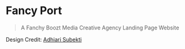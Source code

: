 # Fancy Port

> A Fanchy Boozt Media Creative Agency Landing Page Website

Design Credit: [Adhiari Subekti](https://dribbble.com/shots/23876082-Boozt-Media-Creative-Agency-Landing-Page-Website)
